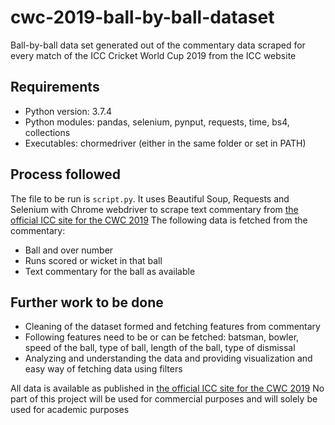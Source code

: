 # cwc-2019-ball-by-ball-dataset
Ball-by-ball data set generated out of the commentary data scraped for every match of the ICC Cricket World Cup 2019 from the ICC website

## Requirements
- Python version: 3.7.4
- Python modules: pandas, selenium, pynput, requests, time, bs4, collections
- Executables: chormedriver (either in the same folder or set in PATH)

## Process followed
The file to be run is ```script.py```.
It uses Beautiful Soup, Requests and Selenium with Chrome webdriver to scrape text commentary from [the official ICC site for the CWC 2019](www.cricketworldcup.com)
The following data is fetched from the commentary:
- Ball and over number
- Runs scored or wicket in that ball
- Text commentary for the ball as available

## Further work to be done
- Cleaning of the dataset formed and fetching features from commentary
- Following features need to be or can be fetched: batsman, bowler, speed of the ball, type of ball, length of the ball, type of dismissal
- Analyzing and understanding the data and providing visualization and easy way of fetching data using filters

All data is available as published in [the official ICC site for the CWC 2019](www.cricketworldcup.com)
No part of this project will be used for commercial purposes and will solely be used for academic purposes
